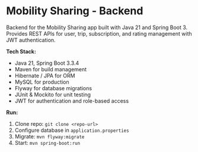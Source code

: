 # Mobility Sharing - Backend

Backend for the Mobility Sharing app built with Java 21 and Spring Boot 3. Provides REST APIs for user, trip, subscription, and rating management with JWT authentication.  

**Tech Stack:**
- Java 21, Spring Boot 3.3.4
- Maven for build management
- Hibernate / JPA for ORM
- MySQL for production
- Flyway for database migrations
- JUnit & Mockito for unit testing
- JWT for authentication and role-based access

**Run:**
1. Clone repo: `git clone <repo-url>`
2. Configure database in `application.properties`
3. Migrate: `mvn flyway:migrate`
4. Start: `mvn spring-boot:run`
